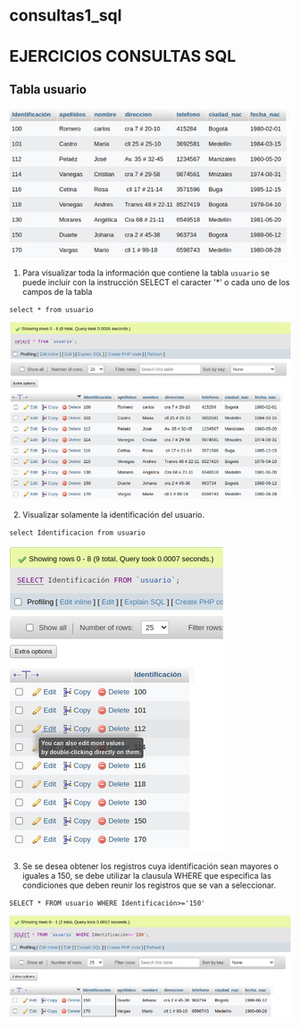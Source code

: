 # consultas1_sql

# EJERCICIOS CONSULTAS SQL

## Tabla usuario

![tabla usuario](img/tabla_usuario.png "Tabla usuario")

1. Para visualizar toda la información que contiene la tabla `usuario` se puede incluir con la instrucción SELECT el caracter '*' o cada uno de los campos de la tabla 

`select * from usuario` 

![Consulta1](img/consulta1.png "Consulta1")

2. Visualizar solamente la identificación del usuario.

`select Identificacion from usuario`

![Consulta2](img/consulta2.png "Consulta2")

3. Se se desea obtener los registros cuya identificación sean mayores o iguales a 150, se debe utilizar la clausula WHERE que especifica las condiciones que deben reunir los registros que se van a seleccionar.

`SELECT * FROM usuario WHERE Identificación>='150'`

![Consulta3](img/consulta3.png "Consulta3")